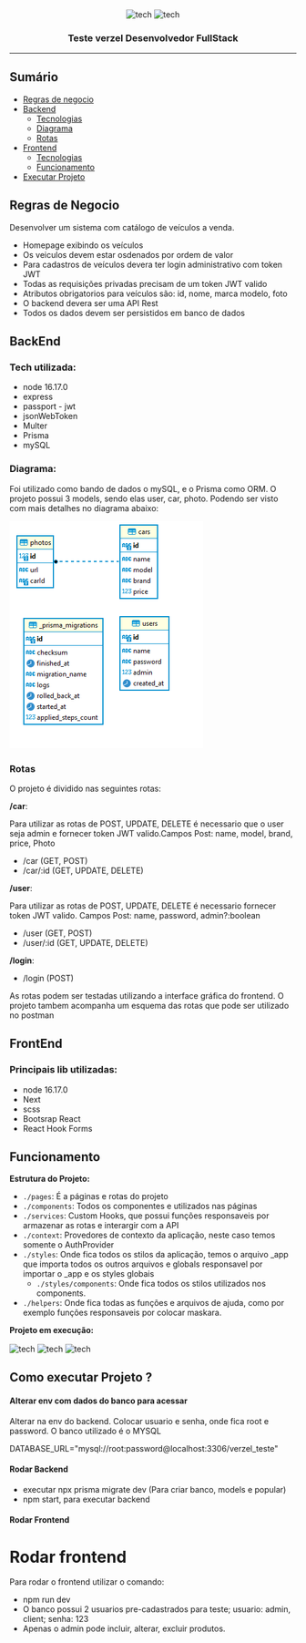 <div align="center"> 
 <img align="center" alt="tech" width="40" height="40" src="https://cdn.jsdelivr.net/gh/devicons/devicon/icons/nodejs/nodejs-original.svg" /> 
 <img align="center" alt="tech" width="40" height="40" src="https://cdn.jsdelivr.net/gh/devicons/devicon/icons/nextjs/nextjs-line.svg" />
            
</div>

<h3 align="center">Teste verzel Desenvolvedor FullStack</h3>

---

## Sumário

- [Regras de negocio](#regra)
- [Backend](#backend)
	- [Tecnologias](#tecnologias_back)
	- [Diagrama](#diagrama)
	- [Rotas](#rotas)
- [Frontend](#frontend)
	- [Tecnologias](#tecnologias_front)
	- [Funcionamento](#funcionamento_front)
- [Executar Projeto](#executar)

## Regras de Negocio <a name = "regra"></a>
Desenvolver um sistema com catálogo de veículos a venda.
- Homepage exibindo os veículos
- Os veiculos devem estar osdenados por ordem de valor
- Para cadastros de veículos devera ter login administrativo com token JWT
- Todas as requisições privadas precisam de um token JWT valido
- Atributos obrigatorios para veículos são: id, nome, marca modelo, foto
- O backend devera ser uma API Rest
- Todos os dados devem ser persistidos em banco de dados


## BackEnd<a name = "backend"></a>
### Tech utilizada: <a name = "tecnologias_back"></a>

- node 16.17.0
- express
- passport - jwt 
- jsonWebToken
- Multer
- Prisma
- mySQL

### Diagrama:

Foi utilizado como bando de dados o mySQL, e o Prisma como ORM.
O projeto possui 3 models, sendo elas user, car, photo. Podendo ser visto com mais detalhes no diagrama abaixo: 

<img src="./backend/public/diagrama_bd.png">

### Rotas <a name = "rotas"></a>
<p>O projeto é dividido nas seguintes rotas:</p>

**/car**: 
<p>Para utilizar as rotas de POST, UPDATE, DELETE é necessario que o user seja admin e fornecer token JWT valido.Campos Post: name, model, brand, price, Photo </p>

- /car (GET, POST)
- /car/:id (GET, UPDATE, DELETE)



**/user**:
<p>Para utilizar as rotas de POST, UPDATE, DELETE é necessario fornecer token JWT valido. Campos Post: name, password, admin?:boolean </p>


- /user (GET, POST)
- /user/:id (GET, UPDATE, DELETE)



**/login**:

- /login (POST)

As rotas podem ser testadas utilizando a interface gráfica do frontend. O projeto tambem acompanha um esquema das rotas que pode ser utilizado no postman

## FrontEnd <a name = "frontend"></a>

### Principais lib utilizadas: <a name = "tecnologias_front"></a>

- node 16.17.0
- Next
- scss
- Bootsrap React
- React Hook Forms

## Funcionamento <a name = "funcionamento_front"></a>

**Estrutura do Projeto:**

- `./pages`: É a páginas e rotas do projeto
- `./components`: Todos os componentes e utilizados nas páginas
- `./services`: Custom Hooks, que possui funções responsaveis por armazenar as rotas e interargir com a API
- `./context`: Provedores de contexto da aplicação, neste caso temos somente o AuthProvider
- `./styles`: Onde fica todos os stilos da aplicação,  temos o arquivo _app que importa todos os outros arquivos e globals responsavel por importar o _app e os styles globais
	-  `./styles/components`: Onde fica todos os stilos utilizados nos components.
- `./helpers`: Onde fica todas as funções e arquivos de ajuda, como por exemplo funções responsaveis por colocar maskara.


**Projeto em execução:**

<div > 
<img align="center" alt="tech" width="300" height="250" src="./backend/public/listagem" /> 
<img align="center" alt="tech" width="300" height="250" src="./backend/public/edicao" />
<img align="center" alt="tech" width="300" height="250" src="./backend/public/login" />
</ div>


## Como executar Projeto ? <a name = "executar"></a>

#### Alterar env com dados do banco para acessar

Alterar na env do backend. Colocar usuario e senha, onde fica root e password. O banco utilizado é  o MYSQL

DATABASE_URL="mysql://root:password@localhost:3306/verzel_teste"


#### Rodar Backend

- executar npx prisma migrate dev (Para criar banco, models e popular)
- npm start, para executar backend

#### Rodar Frontend
# Rodar frontend 

Para rodar o frontend utilizar o comando:

- npm run dev
- O banco possui 2 usuarios pre-cadastrados para teste; usuario: admin, client; senha: 123
- Apenas o admin pode incluir, alterar, excluir produtos.
